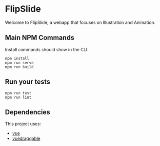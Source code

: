 # FlipSlide

Welcome to FlipSlide, a webapp that focuses on Illustration and Animation. 

## Main NPM Commands
Install commands should show in the CLI. 
```
npm install
npm run serve
npm run build
```

## Run your tests
```
npm run test
npm run lint
```

## Dependencies
This project uses:
- [vue](https://github.com/vuejs/vue)
- [vuedraggable](https://github.com/SortableJS/Vue.Draggable)
